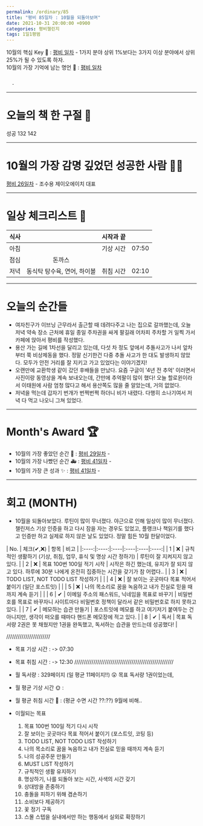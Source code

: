 ```yaml
---
permalink: /ordinary/85
title: "평비 85일차 : 10월을 되돌아보며"
date: 2021-10-31 20:00:00 +0900
categories: 평비챌린지
tags: 1일1평범
---  
```

10월의 핵심 Key 🔑 : [평비 일차](https://rlaghdcjf12.github.io/ordinary/40) - 1가지 분야 상위 1%보다는 3가지 이상 분야에서 상위 25%가 될 수 있도록 하자.  
10월의 가장 기억에 남는 명언 🎁 : [평비 일차](https://rlaghdcjf12.github.io/ordinary/27)  
```

  - 
```

---
# 오늘의 책 한 구절 📕
성공 132 142

---
# 10월의 가장 감명 깊었던 성공한 사람 🙋‍♂️
[평비 26일차](https://rlaghdcjf12.github.io/ordinary/26) - 조수용 제이오에이치 대표  

---
# 일상 체크리스트 📃

| 식사 |  | 시작과 끝 |  |
|:----:|:----:|:----:|:----:|
| 아침 |  | 기상 시간 | 07:50 |
| 점심 | 돈까스 |  |  |
| 저녁 | 동식탁 탕수육, 연어, 하이볼 | 취침 시간 | 02:10 |

---
# 오늘의 순간들
- 여자친구가 이브닝 근무라서 출근할 때 데려다주고 나는 집으로 갈까했는데, 오늘 저녁 약속 장소 근처에 휴일 종일 주차권을 싸게 팔길래 어차피 주차할 거 일찍 가서 카페에 앉아서 평비를 작성했다.
- 용산 가는 길에 1차선을 달리고 있는데, 다섯 차 정도 앞에서 추돌사고가 나서 앞차부터 쭉 비상제동을 했다. 정말 신기한건 다중 추돌 사고가 한 대도 발생하지 않았다. 모두가 안전 거리를 잘 지키고 가고 있었다는 이야기겠지!
- 오랜만에 교환학생 같이 갔던 후배들을 만났다. 요즘 구글이 '4년 전 추억' 이러면서 사진이랑 동영상을 계속 보내오는데, 간만에 추억팔이 많이 했다! 오늘 할로윈이라서 이태원에 사람 엄청 많다고 해서 용산쪽도 많을 줄 알았는데, 거의 없었다.
- 저녁을 먹는데 갑자기 번개가 번쩍번쩍 하더니 비가 내렸다. 다행히 소나기여서 저녁 다 먹고 나오니 그쳐 있었다.

---
# Month's Award 🏆
- 10월의 가장 좋았던 순간 👑 : [평비 29일차](https://rlaghdcjf12.github.io/ordinary/29) - 
- 10월의 가장 나빴던 순간 🚑 : [평비 41일차](https://rlaghdcjf12.github.io/ordinary/41) - 
- 10월의 가장 큰 성과 ✨ : [평비 41일차](https://rlaghdcjf12.github.io/ordinary/41) - 

---
# 회고 (MONTH)
- 10월을 되돌아보았다. 루틴이 많이 무너졌다. 야근으로 인해 일상이 많이 무너졌다. 챌린저스 기상 인증을 하고 다시 잠을 자는 경우도 있었고, 플랭크나 책읽기를 했다고 인증만 하고 실제로 하지 않은 날도 있었다. 정말 힘든 10월 한달이었다.

| No. | 체크(✔,❌) | 항목 | 비고 |
|:----:|:----:|:----|:----|:----|:----:|
| 1 | ❌ | 규칙적인 생활하기 (기상, 취침, 업무, 휴식 및 명상 시간 정하기) | 루틴이 잘 지켜지지 않고 있다. |
| 2 | ❌ | 목표 100번 100일 적기 시작 | 시작은 하긴 했는데, 유지가 잘 되지 않고 있다. 하루에 30분 나에게 온전히 집중하는 시간을 갖기가 참 어렵다.. |
| 3 | ❌ | TODO LIST, NOT TODO LIST 작성하기 |  |
| 4 | ❌ | 잘 보이는 곳곳마다 목표 적어서 붙이기 (일단 포스트잇) |  |
| 5 | ❌ | 나의 목소리로 꿈을 녹음하고 내가 진실로 믿을 때까지 계속 듣기 |  |
| 6 | ✔ | 이메일 주소의 패스워드, 닉네임을 목표로 바꾸기 | 비밀번호를 목표로 바꾸자니 사이트마다 비밀번호 정책이 달라서 같은 비밀번호로 하지 못하고 있다. |
| 7 | ✔ | 메모하는 습관 만들기 | 포스트잇에 메모를 하고 여기저기 붙여두는 건 아니지만, 생각이 떠오를 때마다 핸드폰 메모장에 적고 있다. |
| 8 | ✔ | 독서 | 목표 독서량 2권은 못 채웠지만 1권을 완독했고, 독서하는 습관을 만드는데 성공했다! |

///////////////////////
- 목표 기상 시간 :  -> 07:30
- 목표 취침 시간 :  -> 12:30
////////////////////////////////////////////////////

- 월 독서량 : 329페이지 (일 평균 11페이지!!) 😲
  목표 독서량 1권이었는데, 

- 월 평균 기상 시간 🌞 : 
- 월 평균 취침 시간 🌙 : (평균 수면 시간 ??:??)
  9월에 비해.. 

- 이월되는 목표
  1. 목표 100번 100일 적기 다시 시작
  2. 잘 보이는 곳곳마다 목표 적어서 붙이기 (포스트잇, 코팅 등)  
  3. TODO LIST, NOT TODO LIST 작성하기  
  4. 나의 목소리로 꿈을 녹음하고 내가 진실로 믿을 때까지 계속 듣기  
  5. 나의 성공주문 만들기  
  6. MUST LIST 작성하기  
  7. 규칙적인 생활 유지하기  
  8. 명상하기, 나를 되돌아 보는 시간, 사색의 시간 갖기  
  9.  상대방을 존중하기  
  10. 충돌을 피하기 위해 겸손하기  
  11. 소비보다 제공하기  
  12. 꽃 정기 구독
  13. 스몰 스텝을 실내에서만 하는 행동에서 실외로 확장하기